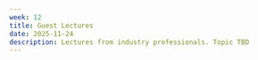 ```yaml
---
week: 12
title: Guest Lectures
date: 2025-11-24
description: Lectures from industry professionals. Topic TBD
---
```

